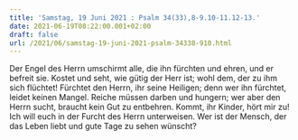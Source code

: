 ```yaml
---
title: 'Samstag, 19 Juni 2021 : Psalm 34(33),8-9.10-11.12-13.'
date: 2021-06-19T08:22:00.001+02:00
draft: false
url: /2021/06/samstag-19-juni-2021-psalm-34338-910.html
---
```


Der Engel des Herrn umschirmt alle, die ihn fürchten und ehren, und er befreit sie. Kostet und seht, wie gütig der Herr ist; wohl dem, der zu ihm sich flüchtet! Fürchtet den Herrn, ihr seine Heiligen; denn wer ihn fürchtet, leidet keinen Mangel. Reiche müssen darben und hungern; wer aber den Herrn sucht, braucht kein Gut zu entbehren. Kommt, ihr Kinder, hört mir zu! Ich will euch in der Furcht des Herrn unterweisen. Wer ist der Mensch, der das Leben liebt und gute Tage zu sehen wünscht?
